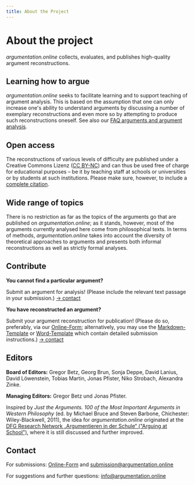 ```yaml
---
title: About the Project
---
```


# About the project

_argumentation.online_ collects, evaluates, and publishes high-quality argument reconstructions.

## Learning how to argue

_argumentation.online_ seeks to facilitate learning and to support teaching of argument analysis. This is based on the assumption that one can only increase one's ability to understand arguments by discussing a number of exemplary reconstructions and even more so by attempting to produce such reconstructions oneself. See also our [FAQ arguments and argument analysis](/about-arguments).

## Open access

The reconstructions of various levels of difficulty are published under a Creative Commons Lizenz ([CC BY-NC](http://creativecommons.org/licenses/by-nc/4.0/)) and can thus be used free of charge for educational purposes – be it by teaching staff at schools or universities or by students at such institutions. Please make sure, however, to include a [complete citation](https://www.academics.de/ratgeber/zitierregeln-wissenschaft-korrekt-zitieren).

## Wide range of topics

There is no restriction as far as the topics of the arguments go that are published on _argumentation.online_; as it stands, however, most of the arguments currently analysed here come from philosophical texts. In terms of methods, _argumentation.online_ takes into account the diversity of theoretical approaches to arguments and presents both informal reconstructions as well as strictly formal analyses.

## Contribute

**You cannot find a particular argument?**

Submit an argument for analysis! (Please include the relevant text passage in your submission.) [→ contact](#Contact)

**You have reconstructed an argument?**

Submit your argument reconstruction for publication! (Please do so, preferably, via our [Online-Form](https://forms.gle/TfHWZUELvRNJT14s5); alternatively, you may use the <a target="_blank" href="/resources/AUTOR1-AUTOR2_ArgOnl-JAHR-NUMMER.md.zip">Markdown-Template</a> or [Word-Template](/resources/AUTOR1-AUTOR2_ArgOnl-JAHR-NUMMER.docx) which contain detailed submission instructions.) [→ contact](#Contact)

## Editors

**Board of Editors:** Gregor Betz, Georg Brun, Sonja Deppe, David Lanius, David Löwenstein, Tobias Martin, Jonas Pfister, Niko Strobach, Alexandra Zinke.

**Managing Editors:** Gregor Betz und Jonas Pfister.

Inspired by _Just the Arguments. 100 of the Most Important Arguments in Western Philosophy_ (ed. by Michael Bruce and Steven Barbone, Chichester: Wiley-Blackwell, 2011), the idea for _argumentation.online_ originated at the [DFG Research Network „Argumentieren in der Schule“ ("Arguing at School")](https://blogs.phil.hhu.de/argumentiereninderschule/), where it is still discussed and further improved.

## Contact

For submissions: [Online-Form](https://forms.gle/TfHWZUELvRNJT14s5) and [submission@argumentation.online](mailto:submission@argumentation.online)

For suggestions and further questions: [info@argumentation.online](mailto:info@argumentation.online)

